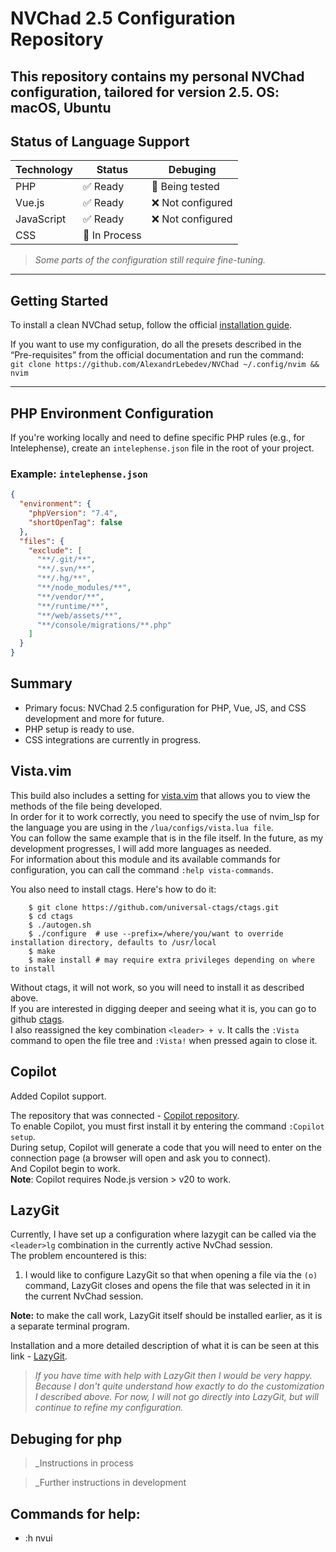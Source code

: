 #  NVChad 2.5 Configuration Repository

This repository contains my personal NVChad configuration, tailored for version **2.5**.
OS: macOS, Ubuntu
---

##  Status of Language Support

| Technology | Status        | Debuging          |
|------------|---------------|-------------------|
| PHP        | ✅ Ready      | 🔎 Being tested   |
| Vue.js     | ✅ Ready      | ❌ Not configured | 
| JavaScript | ✅ Ready      | ❌ Not configured |
| CSS        | 🚧 In Process |                   |

> _Some parts of the configuration still require fine-tuning._

---

##  Getting Started

To install a clean NVChad setup, follow the official [installation guide](https://nvchad.com/docs/quickstart/install).

If you want to use my configuration, do all the presets described in the “Pre-requisites” from the official documentation and run the command:  
```git clone https://github.com/AlexandrLebedev/NVChad ~/.config/nvim && nvim```

---

##  PHP Environment Configuration

If you're working locally and need to define specific PHP rules (e.g., for Intelephense), create an `intelephense.json` file in the root of your project.

###  Example: `intelephense.json`

```json
{
  "environment": {
    "phpVersion": "7.4",
    "shortOpenTag": false
  },
  "files": {
    "exclude": [
      "**/.git/**",
      "**/.svn/**",
      "**/.hg/**",
      "**/node_modules/**",
      "**/vendor/**",
      "**/runtime/**",
      "**/web/assets/**",
      "**/console/migrations/**.php"
    ]
  }
}
```
##  Summary
- Primary focus: NVChad 2.5 configuration for PHP, Vue, JS, and CSS development and more for future.
- PHP setup is ready to use.
- CSS integrations are currently in progress.

## Vista.vim
This build also includes a setting for [vista.vim](https://github.com/liuchengxu/vista.vim) that allows you to view the methods of the file being developed.  
In order for it to work correctly, you need to specify the use of nvim_lsp for the language you are using in the ```/lua/configs/vista.lua file```.  
You can follow the same example that is in the file itself. In the future, as my development progresses, I will add more languages as needed.  
For information about this module and its available commands for configuration, you can call the command ```:help vista-commands```.  

You also need to install ctags.
Here's how to do it:

```
    $ git clone https://github.com/universal-ctags/ctags.git
    $ cd ctags
    $ ./autogen.sh
    $ ./configure  # use --prefix=/where/you/want to override installation directory, defaults to /usr/local
    $ make
    $ make install # may require extra privileges depending on where to install
```

Without ctags, it will not work, so you will need to install it as described above.  
If you are interested in digging deeper and seeing what it is, you can go to github [ctags](https://github.com/universal-ctags/ctags/).  
I also reassigned the key combination ```<leader> + v```.
It calls the ```:Vista``` command to open the file tree and ```:Vista!``` when pressed again to close it.

## Copilot  

Added Copilot support.  

The repository that was connected - [Copilot repository](https://github.com/github/copilot.vim).  
To enable Copilot, you must first install it by entering the command ```:Copilot setup```.  
During setup, Copilot will generate a code that you will need to enter on the connection page (a browser will open and ask you to connect).  
And Copilot begin to work.  
**Note**: Copilot requires Node.js version > v20 to work.  

## LazyGit

Currently, I have set up a configuration where lazygit can be called via the ```<leader>lg``` combination in the currently active NvChad session.  
The problem encountered is this:   
1) I would like to configure LazyGit so that when opening a file via the ```(o)``` command, LazyGit closes and opens the file that was selected in it in the current NvChad session.  

**Note:** to make the call work, LazyGit itself should be installed earlier, as it is a separate terminal program.  

Installation and a more detailed description of what it is can be seen at this link - [LazyGit](https://github.com/jesseduffield/lazygit?tab=readme-ov-file#homebrew).  

> *If you have time with help with LazyGit then I would be very happy.*
> *Because I don't quite understand how exactly to do the customization I*
> *described above.  For now, I will not go directly into LazyGit, but*
> *will continue to refine my configuration.*

## Debuging for php
>_Instructions in process

>_Further instructions in development

## Commands for help: 
- :h nvui
